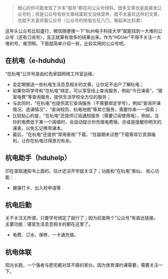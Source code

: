 > 细心的你可能发现了许多“服务”都在向公众号倾斜，很多文章也是直接发公众号的；但是公众号有些文章纯属软文没啥营养，就不太喜欢这样的文章，也就不太喜欢看公众号（公众号的排版五花八门，看起来比较累）


这年头公众号比较盛行，微信随便搜一下“杭州电子科技大学”就能找到一大堆的公众号（还有订阅号），反正就算有很多的结果出来。作为“HDUer”不得不关注一大堆的号，难顶啊。下面就简单介绍一些，比较实用的公众号吧。

## 在杭电（e-hduhdu)

“在杭电”公共号是由红色家园网络工作室运维，

- 会定期推送一些杭电生活息息相关的文章，让你足不出户了解杭电；
- 如果你将学号和“在杭电”绑定，可以享受线上查询服务，例如“今日课表”，“寝室电费”等查询服务，提供生活学校全方位的服务；
- 与此同时，“在杭电”也提供其它查询服务（不需要绑定学号），例如“查询开课情况、选课情况”，“查询校历、杭电地图”等其它服务，需要你来一一探索；
- 比较贴心的是，“在杭电”还提供订阅通知服务（需要订阅使用哦），例如，当你的电费低于某一个阈值时，会自动提示你充值电费哦、亦或是提醒你明天的课表，以免忘记携带课本。
- 最后，“在杭电”还提供“常用表格”下载、“往届期末试卷”下载等其它资源福利，让你在杭电过得游刃有余。

## 杭电助手（hduhelp）

印在录取通知书上面的，估计还没开学就关注了；功能和“在杭电”类似。
核心功能：

- 健康打卡、出入校申请等

## 杭电后勤

关不关注无所谓，只要学号绑定了就行了；因为前面两个“公众号”有直达链接。
主要功能：寝室生活息息相关的都在这里了。

- 电费、订水、保修、一卡通充值。

## 杭电体联

阳光长跑，一个强者与肥宅都对其不屑的家伙，因为体育课约课需要，需要关注一下。
